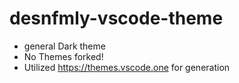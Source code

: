 # desnfmly-vscode-theme
* general Dark theme
* No Themes forked!
* Utilized https://themes.vscode.one for generation
